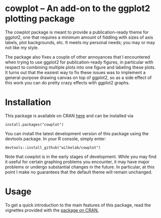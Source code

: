 cowplot – An add-on to the ggplot2 plotting package
====================================================

The cowplot package is meant to provide a publication-ready theme for ggplot2, one that requires a minimum amount of fiddling with sizes of axis labels, plot backgrounds, etc. It meets my personal needs; you may or may not like my style.

The package also fixes a couple of other annoyances that I encountered when trying to use ggplot2 for publication-ready figures, in particular with respect to combining multiple plots into one figure and labeling these plots. It turns out that the easiest way to fix these issues was to implement a general-purpose drawing canvas on top of ggplot2, so as a side effect of this work you can do pretty crazy effects with ggplot2 graphs.

# Installation

This package is available on CRAN [here](https://cran.r-project.org/package=cowplot) and can be installed via

    install.packages("cowplot")

You can install the latest development version of this package using the devtools package. In your R console, simply enter:

    devtools::install_github("wilkelab/cowplot")

Note that cowplot is in the early stages of development. While you may find it useful for certain graphing problems you encounter, it may have major problems or undergo substantial changes in the future. In particular, at this point I make no guarantees that the default theme will remain unchanged.

# Usage

To get a quick introduction to the main features of this package, read the vignettes provided with the [package on CRAN.](https://cran.r-project.org/package=cowplot)

